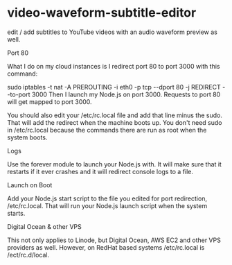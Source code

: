 # video-waveform-subtitle-editor
edit / add subtitles to YouTube videos with an audio waveform preview as well.

Port 80

What I do on my cloud instances is I redirect port 80 to port 3000 with this command:

sudo iptables -t nat -A PREROUTING -i eth0 -p tcp --dport 80 -j REDIRECT --to-port 3000
Then I launch my Node.js on port 3000. Requests to port 80 will get mapped to port 3000.

You should also edit your /etc/rc.local file and add that line minus the sudo. That will add the redirect when the machine boots up. You don't need sudo in /etc/rc.local because the commands there are run as root when the system boots.

Logs

Use the forever module to launch your Node.js with. It will make sure that it restarts if it ever crashes and it will redirect console logs to a file.

Launch on Boot

Add your Node.js start script to the file you edited for port redirection, /etc/rc.local. That will run your Node.js launch script when the system starts.

Digital Ocean & other VPS

This not only applies to Linode, but Digital Ocean, AWS EC2 and other VPS providers as well. However, on RedHat based systems /etc/rc.local is /ect/rc.d/local.
